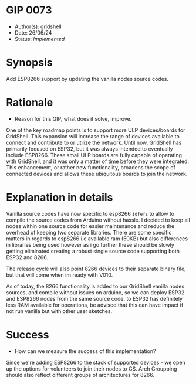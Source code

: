 # GIP 0073

- Author(s): gridshell
- Date: 26/06/24
- Status: *Implemented*

# Synopsis
Add ESP8266 support by updating the vanilla nodes source codes.

# Rationale
- Reason for this GIP, what does it solve, improve.

One of the key roadmap points is to support more ULP devices/boards for GridShell. This expansion will increase the range of devices available to connect and contribute to or utilize the network. Until now, GridShell has primarily focused on ESP32, but it was always intended to eventually include ESP8266. These small ULP boards are fully capable of operating with GridShell, and it was only a matter of time before they were integrated. This enhancement, or rather new functionality, broadens the scope of connected devices and allows these ubiquitous boards to join the network.


# Explanation in details

Vanilla source codes have now specific to esp8266 `idfefs` to allow to compile the source codes from Arduino without hassle.
I decided to keep all nodes within one source code for easier maintenance and reduce the overhead of keeping two separate libraries.
There are some specific matters in regards to esp8266 i.e available ram (50KB) but also differences in libraries being used however as i go further
these should be slowly getting eliminated creating a robust single source code supporting both ESP32 and 8266.

The release cycle will also point 8266 devices to their separate binary file, but that will come when im ready with V010.

As of today, the 8266 functionality is added to our GridShell vanilla nodes sources, and compile without issues on arduino, so we can deploy
ESP32 and ESP8266 nodes from the same source code.
to ESP32 has definitely less RAM available for operations, be advised that this can have impact if not run vanilla but with other user sketches.


# Success
- How can we measure the success of this implementation?

Since we're adding ESP8266 to the stack of supported devices - we open up the options for volunteers to join their nodes to GS.
Arch Groupping should also reflect different groups of architectures for 8266.



